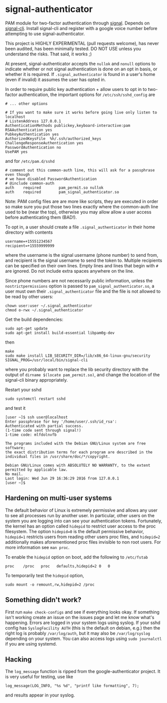 # signal-authenticator

PAM module for two-factor authentication through [signal](https://github.com/WhisperSystems/Signal-Android).
Depends on [signal-cli](https://github.com/AsamK/signal-cli).
Install signal-cli and register with a google voice number before attempting
to use signal-authenticator.

This project is HIGHLY EXPERIMENTAL (pull requests welcome), has never been audited,
has been minimally tested. DO NOT USE unless you understand the risks.
That said, it works ;)

At present, signal-authenticator accepts the `nullok` and `nonull` options
to indicate whether or not signal authentication is done on an opt in basis,
or whether it is required.
If `.signal_authenticator` is found in a user's home (even if invalid) 
it assumes the user has opted in.

In order to require public key authentication + allow users to opt in to two-factor authentication,
the important options for `/etc/ssh/sshd_config` are

```
# ... other options

# If you want to make sure it works before going live only listen to localhost
# ListenAddress 127.0.0.1
AuthenticationMethods publickey,keyboard-interactive:pam
RSAAuthentication yes
PubkeyAuthentication yes
AuthorizedKeysFile	%h/.ssh/authorized_keys
ChallengeResponseAuthentication yes
PasswordAuthentication no
UsePAM yes
```

and for `/etc/pam.d/sshd`

```
# comment out this common-auth line, this will ask for a passphrase even though
# we have disabled PasswordAuthentication
# @include common-auth
auth    required        pam_permit.so nullok
auth    required        pam_signal_authenticator.so
```

Note: PAM config files are are more like scripts,
they are executed in order so make sure you put
those two lines exactly where the common-auth line used to be (near the top),
otherwise you may allow allow a user access before authenticating them (BAD!).

To opt in, a user should create a file `.signal_authenticator` in their home directory
with contents

```
username=+15551234567
recipient=+15559999999
```

where the username is the signal username (phone number) to send from, and
recipient is the signal username to send the token to.
Multiple recipients can be specified on their own lines.
Empty lines and lines that begin with `#` are ignored.
Do not include extra spaces anywhere on the line.

Since phone numbers are not necessarily public information, 
unless the `nostrictpermissions` option is passed to `pam_signal_authenticator.so`,
a user must own their `.signal_authenticator` file
and the file is not allowed to be read by other users:

```
chown user:user ~/.signal_authenticator
chmod o-rwx ~/.signal_authenticator
```

Get the build dependencies:

```
sudo apt-get update
sudo apt-get install build-essential libpam0g-dev
```

then

```
make
sudo make install LIB_SECURITY_DIR=/lib/x86_64-linux-gnu/security SIGNAL_PROG=/usr/local/bin/signal-cli
```

where you probably want to replace the lib security directory with the output
of `dirname $(locate pam_permit.so)`, and change the location of the signal-cli binary
appropriately.

Restart your sshd

```
sudo systemctl restart sshd
```

and test it

```
[user ~]$ ssh user@localhost
Enter passphrase for key '/home/user/.ssh/id_rsa': 
Authenticated with partial success.
(1-time code sent through signal!)
1-time code: mlfdolnvfb

The programs included with the Debian GNU/Linux system are free software;
the exact distribution terms for each program are described in the
individual files in /usr/share/doc/*/copyright.

Debian GNU/Linux comes with ABSOLUTELY NO WARRANTY, to the extent
permitted by applicable law.
No mail.
Last login: Wed Jun 29 16:36:29 2016 from 127.0.0.1
[user ~]$ 
```

## Hardening on multi-user systems

The default behavior of Linux is extremely permissive and allows any user to see
all processes run by another user.
In particular, other users on the system you are logging into can see
your authentication tokens.
Fortunately, the kernel has an option called `hidepid` to restrict user access
to the proc filesystem. The option `hidepid=0` is the default permissive behavior,
`hidepid=1` restricts users from reading other users proc files, and `hidepid=2`
additionally makes aforementioned proc files invisible to non root users.
For more information see `man proc`.

To enable the `hidepid` option on boot, add the following to `/etc/fstab`

```
proc    /proc   proc   defaults,hidepid=2 0   0
```

To temporarily test the `hidepid` option,

```
sudo mount -o remount,rw,hidepid=2 /proc
```

## Something didn't work?

First run `make check-configs` and see if everything looks okay.
If something isn't working create an issue on the issues page and let me know
what's happening.
Errors are logged in your system logs using syslog.
If your sshd config has `SyslogFacility AUTH` (this is the default on
debian, e.g.) then the right log is probably `/var/log/auth`, 
but it may also be `/var/log/syslog` depending on your system.
You can also access logs using `sudo journalctl` if you are using systemd.

## Hacking

The `log_message` function is ripped from the google-authenticator project.
It is very useful for testing, use like

```
log_message(LOG_INFO, "%s %d", "printf like formatting", 7);
```

and results appear in your syslog.
